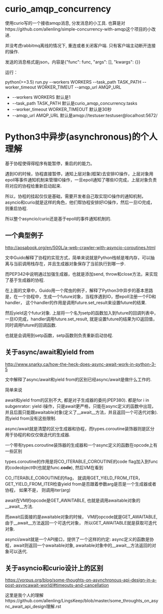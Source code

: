 # curio_amqp_concurrency

使用curio写的一个接收amqp消息, 分发消息的小工具. 也算是对https://github.com/allenling/simple-concurrency-with-amqp这个项目的小改进.

并没考虑rabbitmq离线的情况下, 重连或者关闭客户端. 只有客户端主动断开连接的操作.

发送的消息格式是json，内容是{"func": func, "args": [], "kwargs": {}}

运行：

python(>=3.5) run.py --workers WORKERS --task_path TASK_PATH --worker_timeout WORKER_TIMEUT --amqp_url AMQP_URL

* --workers WORKERS
  默认是1
* --task_path TASK_PATH
  默认是curio_amqp_concurrency.tasks
* --worker_timeout WORKER_TIMEOUT
  默认是30秒
* --amqp_url
  AMQP_URL   默认是amqp://testuser:testuser@localhost:5672/


# Python3中异步(asynchronous)的个人理解

基于协程使得得程序有能暂停，重启的的能力。

遇到IO的时候，协程直接暂停，通知上层对象(框架)去安排IO操作，上层对象用epoll等事件通知机制来管理IO操作，一旦epoll通知了哪些IO完成，上层对象负责将对应的协程给重新启动起来.

所以，协程的挂起仅仅是基础，需要开发者自己取实现IO操作的通知机制，asyncio和curio就是这样的角色，他们帮协程安排好IO操作，然后一旦IO完成，则重启协程.

所以整个asyncio/curio还是基于epoll的事件通知机制的.

## 一个典型例子

http://aosabook.org/en/500L/a-web-crawler-with-asyncio-coroutines.html

文中Guido解释了协程的实现方式，简单来说就是Python栈帧是堆内存，可以抽离与当前调用栈存在，并且生成器对象保存了当前执行到哪一步.

而PEP342中说明通过加强生成器，也就是添加send, throw和close方法，来实现了基于生成器的协程. 

在上面的文章中，Guido用一个爬虫的例子，解释了Python3中异步的基本思路是，在一个协程中，生成一个future对象，当程序遇到IO，想epoll注册一个FD和handler， 这个handler的作用是调用future.set_result来设置future的结果.

然后yield这个futur对象. 上层将一个名为setp的函数加入到future的回调列表中，一旦IO完成，handler调用future.set_result, 就是设置future的结果为IO返回值，同时调用future的回调函数.

也就是会调用到setp函数，setp函数则负责重新启动协程.


## 关于async/await和yield from

http://www.snarky.ca/how-the-heck-does-async-await-work-in-python-3-5

文中解释了async/await和yield from的区别已经async/await是做什么工作的.

简单来说

await和yield from的区别不大, 都是对子生成器的委托(PEP380). 都是for i in subgenrator: yield i操作，只是await更严格，只能在async定义的函数中出现，并且后面只能跟awaitable对象(定义了__await__方法，并且返回一个可迭代对象).
而yield from没有这些限制.

async/await就是清楚的区分生成器和协程，而types.coroutine装饰器则是区分用于协程的和仅仅做迭代的生成器.

一个带有types.coroutine装饰器的生成器和一个async定义的函数在opcode上有一些区别

types.coroutine的作用是将CO_ITERABLE_COROUTINE的code flag加入到func的codeobject中(也就是func.__code__), 然后VM在看到

CO_ITERABLE_COROUTINE的flag， 就调用GET_YIELD_FROM_ITER， GET_YIELD_FROM_ITER检查yield from是否跟着参数arg是否是一个生成器或者协程， 如果不是， 则调用iter(arg)


await在VM的opcode是GET_AWAITABLE, 也就是调用awaitable对象的__await__方法.


而await后面接的是awaitable对象的时候， VM的opcode就是GET_AWAITABLE, 由于__await__方法返回一个可迭代对象， 所以GET_AWAITABLE就是获取可迭代对象.

asynci/await就是一个API接口，提供了一个这样的约定: async定义的函数是协程，await则返回一个awaitable对象, awaitable对象中的__await__方法返回的对象可以迭代.



## 关于asyncio和curio设计上的区别

https://vorpus.org/blog/some-thoughts-on-asynchronous-api-design-in-a-post-asyncawait-world/#timeouts-and-cancellation

这里是我个人的理解https://github.com/allenling/LingsKeep/blob/master/some_throughts_on_async_await_api_design理解.rst


